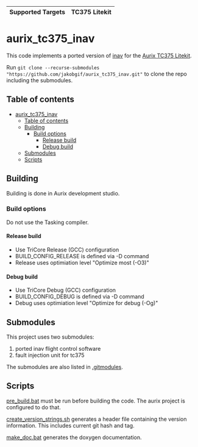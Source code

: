 | Supported Targets | TC375 Litekit |
| ----------------- | ----- |

# aurix_tc375_inav
This code implements a ported version of [inav](https://github.com/jakobgif/inav_tc375.git) for the [Aurix TC375 Litekit](). 

Run ```git clone --recurse-submodules "https://github.com/jakobgif/aurix_tc375_inav.git"``` to clone the repo including the submodules.

## Table of contents
- [aurix\_tc375\_inav](#aurix_tc375_inav)
  - [Table of contents](#table-of-contents)
  - [Building](#building)
    - [Build options](#build-options)
      - [Release build](#release-build)
      - [Debug build](#debug-build)
  - [Submodules](#submodules)
  - [Scripts](#scripts)
  
## Building
Building is done in Aurix development studio. 

### Build options
Do not use the Tasking compiler.

#### Release build
- Use TriCore Release (GCC) configuration
- BUILD_CONFIG_RELEASE is defined via -D command
- Release uses optimiation level "Optimize most (-O3)"

#### Debug build
- Use TriCore Debug (GCC) configuration
- BUILD_CONFIG_DEBUG is defined via -D command
- Debug uses optimiation level "Optimize for debug (-Og)"

## Submodules
This project uses two submodules:
1. ported inav flight control software
2. fault injection unit for tc375

The submodules are also listed in [.gitmodules](.gitmodules).

## Scripts
[pre_build.bat](pre_build.bat) must be run before building the code. The aurix project is configured to do that.

[create_version_strings.sh](create_version_strings.sh) generates a header file containing the version information. This includes current git hash and tag.

[make_doc.bat](make_doc.bat) generates the doxygen documentation. 
